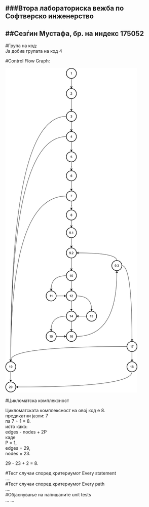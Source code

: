 
###Втора лабораториска вежба по Софтверско инженерство
---
##Сезѓин Мустафа, бр. на индекс 175052
---
#Група на код:  
Ја добив групата на код 4

#Control Flow Graph:  

![my graph](sezgoCFD.png)  

#Цикломатска комплексност  

Цикломатската комплексност на овој код е 8.  
предикатни јазли: 7  
па 7 + 1 = 8.  
исто како:  
edges - nodes + 2P  
каде  
P = 1,  
edges = 29,  
nodes = 23.  

29 - 23  + 2 = 8.  


#Тест случаи според критериумот Every statement  
....  
#Тест случаи според критериумот Every path  
....  
#Објаснување на напишаните unit tests  
... ...  
